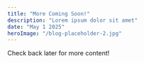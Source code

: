 ```yaml
---
title: "More Coming Soon!"
description: "Lorem ipsum dolor sit amet"
date: "May 1 2025"
heroImage: "/blog-placeholder-2.jpg"
---
```


Check back later for more content!
